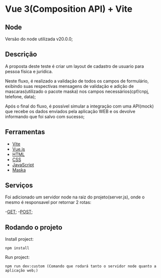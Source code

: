 # Vue 3(Composition API) + Vite

## Node

Versão do node utilizada v20.0.0;

## Descrição

A proposta deste teste é criar um layout de cadastro de usuario para pessoa física e jurídica. 

Neste fluxo, é realizado a validação de todos os campos de formulário, exibindo suas respectivas mensagens de validação e adição de mascaras(utilizado o pacote maska) nos campos necessários(cpf/cnpj, telefone, data);

Após o final do fluxo, é possível simular a integração com uma API(mock) que recebe os dados enviados pela aplicação WEB e os devolve informando que foi salvo com sucesso;


## Ferramentas

- [Vite](https://vitejs.dev/)
- [Vue.js](https://vuejs.org/)
- [HTML](https://developer.mozilla.org/en-US/docs/Web/HTML/)
- [CSS](https://developer.mozilla.org/en-US/docs/Web/CSS/)
- [JavaScript](https://developer.mozilla.org/en-US/docs/Web/JavaScript/)
- [Maska](https://beholdr.github.io/maska/v3/#/)


## Serviços

Foi adicionado um servidor node na raiz do projeto(server.js), onde o mesmo é responsavel por retornar 2 rotas: 

-[GET](/registration);
-[POST](/registration);


## Rodando o projeto

Install project:
```
npm install
```

Run project:
```
npm run dev:custom (Comando que rodará tanto o servidor node quanto a aplicação web;)
``` 

